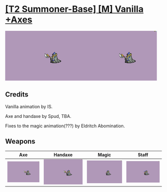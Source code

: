 # [\[T2 Summoner-Base\] \[M\] Vanilla +Axes](./)
 

<img src="./3.%20Axe/Axe_000.png" alt="[T2 Summoner-Base] [M] Vanilla +Axes standing" />

## Credits

Vanilla animation by IS.

Axe and handaxe by Spud, TBA.

Fixes to the magic animation(???) by Eldritch Abomination.

## Weapons
 

|Axe |Handaxe |Magic |Staff |
|  :---: | :---: | :---: | :---: |
| <img alt="Axe animation" src="./3.%20Axe/Axe.gif" /> | <img alt="Handaxe animation" src="./4.%20Handaxe/Handaxe.gif" /> | <img alt="Magic animation" src="./6.%20Magic/Magic.gif" /> | <img alt="Staff animation" src="./7.%20Staff/Staff.gif" /> |
